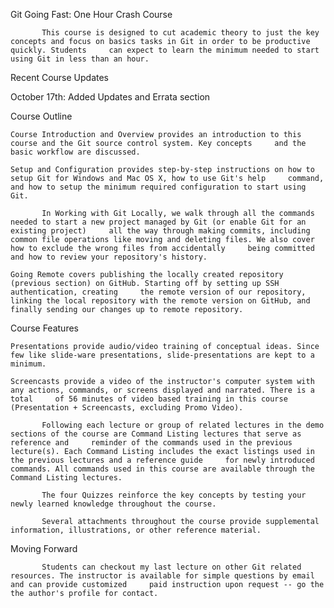 Git Going Fast: One Hour Crash Course  

  	       This course is designed to cut academic theory to just the key concepts and focus on basics tasks in Git in order to be productive quickly. Students     can expect to learn the minimum needed to start using Git in less than an hour.  

Recent Course Updates

October 17th: Added Updates and Errata section

  Course Outline  

  	Course Introduction and Overview provides an introduction to this course and the Git source control system. Key concepts     and the basic workflow are discussed.  

  	Setup and Configuration provides step-by-step instructions on how to setup Git for Windows and Mac OS X, how to use Git's help     command, and how to setup the minimum required configuration to start using Git.  

  	       In Working with Git Locally, we walk through all the commands needed to start a new project managed by Git (or enable Git for an existing project)     all the way through making commits, including common file operations like moving and deleting files. We also cover how to exclude the wrong files from accidentally     being committed and how to review your repository's history.  

  	Going Remote covers publishing the locally created repository (previous section) on GitHub. Starting off by setting up SSH authentication, creating     the remote version of our repository, linking the local repository with the remote version on GitHub, and finally sending our changes up to remote repository.  

  Course Features  

  	Presentations provide audio/video training of conceptual ideas. Since few like slide-ware presentations, slide-presentations are kept to a minimum.  

  	Screencasts provide a video of the instructor's computer system with any actions, commands, or screens displayed and narrated. There is a total     of 56 minutes of video based training in this course (Presentation + Screencasts, excluding Promo Video).  

  	       Following each lecture or group of related lectures in the demo sections of the course are Command Listing lectures that serve as reference and     reminder of the commands used in the previous lecture(s). Each Command Listing includes the exact listings used in the previous lectures and a reference guide     for newly introduced commands. All commands used in this course are available through the Command Listing lectures.  

  	       The four Quizzes reinforce the key concepts by testing your newly learned knowledge throughout the course.  

  	       Several attachments throughout the course provide supplemental information, illustrations, or other reference material.  

  Moving Forward  

  	       Students can checkout my last lecture on other Git related resources. The instructor is available for simple questions by email and can provide customized     paid instruction upon request -- go the the author's profile for contact.
